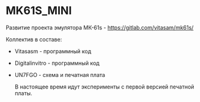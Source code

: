 # MK61S_MINI
Развитие проекта эмулятора МК-61s - https://gitlab.com/vitasam/mk61s/

Коллектив в составе:
- Vitasasm - программный код
- Digitalinvitro - программный код
- UN7FGO - схема и печатная плата

  В настоящее время идут эксперименты с первой версией печатной платы.

  
